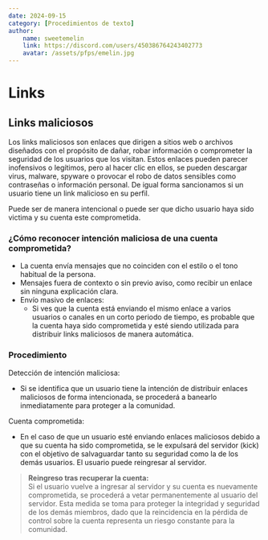 ```yaml
---
date: 2024-09-15
category: [Procedimientos de texto]
author:
    name: sweetemelin
    link: https://discord.com/users/450386764243402773
    avatar: /assets/pfps/emelin.jpg
---
```


# Links



## Links maliciosos
Los links maliciosos son enlaces que dirigen a sitios web o archivos diseñados con el propósito de dañar, robar información o comprometer la seguridad de los usuarios que los visitan. Estos enlaces pueden parecer inofensivos o legítimos, pero al hacer clic en ellos, se pueden descargar virus, malware, spyware o provocar el robo de datos sensibles como contraseñas o información personal. De igual forma sancionamos si un usuario tiene un link malicioso en su perfil.<br>

Puede ser de manera intencional o puede ser que dicho usuario haya sido victima y su cuenta este comprometida. 

### ¿Cómo reconocer intención maliciosa de una cuenta comprometida?

- La cuenta envía mensajes que no coinciden con el estilo o el tono habitual de la persona.
- Mensajes fuera de contexto o sin previo aviso, como recibir un enlace sin ninguna explicación clara.
- Envío masivo de enlaces:
    - Si ves que la cuenta está enviando el mismo enlace a varios usuarios o canales en un corto periodo de tiempo, es probable que la cuenta haya sido comprometida y esté siendo utilizada para distribuir links maliciosos de manera automática.

### Procedimiento

Detección de intención maliciosa:
- Si se identifica que un usuario tiene la intención de distribuir enlaces maliciosos de forma intencionada, se procederá a banearlo inmediatamente para proteger a la comunidad.

Cuenta comprometida:
- En el caso de que un usuario esté enviando enlaces maliciosos debido a que su cuenta ha sido comprometida, se le expulsará del servidor (kick) con el objetivo de salvaguardar tanto su seguridad como la de los demás usuarios. El usuario puede reingresar al servidor.
> **Reingreso tras recuperar la cuenta:**<br>
Si el usuario vuelve a ingresar al servidor y su cuenta es nuevamente comprometida, se procederá a vetar permanentemente al usuario del servidor. Esta medida se toma para proteger la integridad y seguridad de los demás miembros, dado que la reincidencia en la pérdida de control sobre la cuenta representa un riesgo constante para la comunidad.